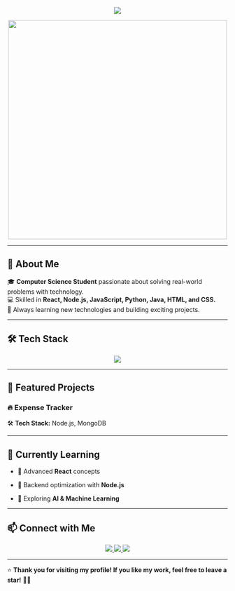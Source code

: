 <!-- Banner -->
<p align="center">
  <img src="https://readme-typing-svg.herokuapp.com?font=Fira+Code&weight=600&size=24&pause=1000&color=00FF00&center=true&vCenter=true&width=700&height=50&lines=Hi,+I'm+Yeabsira+Melaku!;Computer+Science+Student;Full-Stack+Developer;Passionate+about+Technology!+🚀">
</p>

<p align="center">
  <img src="https://media.giphy.com/media/qgQUggAC3Pfv687qPC/giphy.gif" width="500">
</p>

---

## 🚀 About Me  

🎓 **Computer Science Student** passionate about solving real-world problems with technology.  
💻 Skilled in **React, Node.js, JavaScript, Python, Java, HTML, and CSS.**  
🚀 Always learning new technologies and building exciting projects.  

---

## 🛠️ Tech Stack  

<p align="center">
  <img src="https://skillicons.dev/icons?i=react,nodejs,html,css,js,java,python,git,github,vscode" />
</p>

---

## 🌟 Featured Projects  

### 🔥 **Expense Tracker**  
   
🛠 **Tech Stack:**  Node.js, MongoDB  



---



## 🎯 Currently Learning  

- 🔹 Advanced **React** concepts  
- 🔹 Backend optimization with **Node.js**  
 
- 🔹 Exploring **AI & Machine Learning**  

---

## 📫 Connect with Me  

<p align="center">
  <a href="mailto:your.yeabmelaku56@gmail.com">
    <img src="https://img.shields.io/badge/Email-D14836?style=for-the-badge&logo=gmail&logoColor=white">
  </a>
  <a href="https://www.linkedin.com/in/yourprofile/">
    <img src="https://img.shields.io/badge/LinkedIn-0077B5?style=for-the-badge&logo=linkedin&logoColor=white">
  </a>
  <a href="https://github.com/yeabmelaku">
    <img src="https://img.shields.io/badge/GitHub-181717?style=for-the-badge&logo=github&logoColor=white">
  </a>
</p>

---

⭐ **Thank you for visiting my profile! If you like my work, feel free to leave a star!** 🚀✨  
